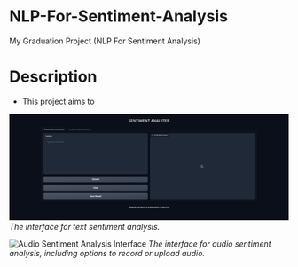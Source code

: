 # NLP-For-Sentiment-Analysis
My Graduation Project (NLP For Sentiment Analysis)


# Description

- This project aims to 

![Text Sentiment Analysis Interface](https://github.com/AhmedAbozaid94/NLP-For-Sentiment-Analysis/blob/main/User%20Interface/Screenshot%202024-05-01%20232714.png)
*The interface for text sentiment analysis.*

![Audio Sentiment Analysis Interface](url-to-the-image)
*The interface for audio sentiment analysis, including options to record or upload audio.*
